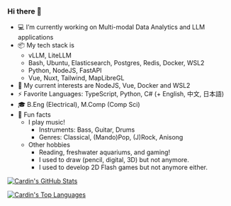 ### Hi there 👋

- 💻 I’m currently working on Multi-modal Data Analytics and LLM applications
- 📦 My tech stack is
    + vLLM, LiteLLM
    + Bash, Ubuntu, Elasticsearch, Postgres, Redis, Docker, WSL2
    + Python, NodeJS, FastAPI
    + Vue, Nuxt, Tailwind, MapLibreGL
- 🌱 My current interests are NodeJS, Vue, Docker and WSL2
- ⚡ Favorite Languages: TypeScript, Python, C# (+ English, 中文, 日本語)
- 🎓 B.Eng (Electrical), M.Comp (Comp Sci)
- 🎨 Fun facts
    + I play music!
       - Instruments: Bass, Guitar, Drums
       - Genres: Classical, (Mando)Pop, (J)Rock, Anisong
    + Other hobbies
       - Reading, freshwater aquariums, and gaming!
       - I used to draw (pencil, digital, 3D) but not anymore.
       - I used to develop 2D Flash games but not anymore either.

[![Cardin's GitHub Stats](https://github-readme-stats.vercel.app/api?username=cardin)](https://github.com/anuraghazra/github-readme-stats)

[![Cardin's Top Languages](https://github-readme-stats.vercel.app/api/top-langs/?username=cardin&layout=compact)](https://github.com/anuraghazra/github-readme-stats)
<!--
**cardin/cardin** is a ✨ _special_ ✨ repository because its `README.md` (this file) appears on your GitHub profile.

Here are some ideas to get you started:

- 🔭 I’m currently working on ...
- 🌱 I’m currently learning ...
- 👯 I’m looking to collaborate on ...
- 🤔 I’m looking for help with ...
- 💬 Ask me about ...
- 📫 How to reach me: ...
- 😄 Pronouns: ...
- ⚡ Fun fact: ...
-->
